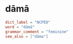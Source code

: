 # dāmā

``` toml
dict_label = "NCPED"
word = "dāmā"
grammar_comment = "feminine"
see_also = ["dāma"]
```

